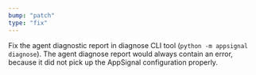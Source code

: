 ```yaml
---
bump: "patch"
type: "fix"
---
```


Fix the agent diagnostic report in diagnose CLI tool (`python -m appsignal diagnose`). The agent diagnose report would always contain an error, because it did not pick up the AppSignal configuration properly.

